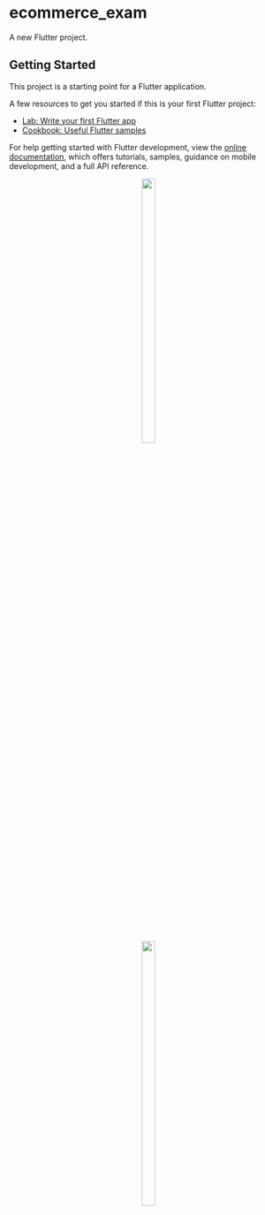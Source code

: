 # ecommerce_exam

A new Flutter project.

## Getting Started

This project is a starting point for a Flutter application.

A few resources to get you started if this is your first Flutter project:

- [Lab: Write your first Flutter app](https://docs.flutter.dev/get-started/codelab)
- [Cookbook: Useful Flutter samples](https://docs.flutter.dev/cookbook)

For help getting started with Flutter development, view the
[online documentation](https://docs.flutter.dev/), which offers tutorials,
samples, guidance on mobile development, and a full API reference.

<p align="center">
<img src="https://github.com/Yash-978/ecommerce_exam/assets/147479013/ef7683b7-6be1-43d0-acc9-f28d5b4aa243" width=22% height=35%>
</p>
<p align="center">
<img src="https://github.com/Yash-978/ecommerce_exam/assets/147479013/c50ffa00-ea2c-4d46-850a-a4a705e25bfe" width=22% height=35%>
</p>




